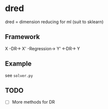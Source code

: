 # dred
dred = dimension reducing for ml (suit to sklearn)

## Framework

X -DR-> X' -Regression-> Y' <-DR-> Y

## Example
see `solver.py`


## TODO
- [ ] More methods for DR
